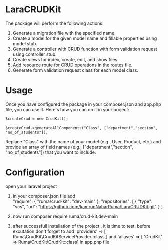 # LaraCRUDKit
The package will perform the following actions:

1. Generate a migration file with the specified name.
2. Create a model for the given model name and fillable properties using model stub.
3. Generate a controller with CRUD function with form validation request using controller stub.
4. Create views for index, create, edit, and show files.
5. Add resource route for CRUD operations in the routes file.
6. Generate form validation request class for each model class.

# Usage
Once you have configured the package in your composer.json and app.php file, you can use it. Here's how you can do it in your project:

```$createCrud = new CrudKit();```

```$createCrud->generateAllComponents("Class", ["department","section", "no_of_students"]); ```

Replace "Class" with the name of your model (e.g., User, Product, etc.) and provide an array of field names (e.g., ["department","section", "no_of_students"]) that you want to include.


# Configuration
open your laravel project

1. in your composer.json file add     
"require": {
        "ruma/crud-kit": "dev-main"
    },
  "repositories": [
        {
            "type": "vcs",
            "url": "https://github.com/kamrunNaharRuma/LaraCRUDKit.git"
        }
    ]

2. now run composer require ruma/crud-kit:dev-main

3. after successfull installation of the project , it is time to test. before excutation don't forget to add 
    'providers' => [ Ruma\CrudKit\CrudKitServiceProvider::class,] and 
     'aliases' => [ 'CrudKit' => Ruma\CrudKit\CrudKit::class] in app.php file


